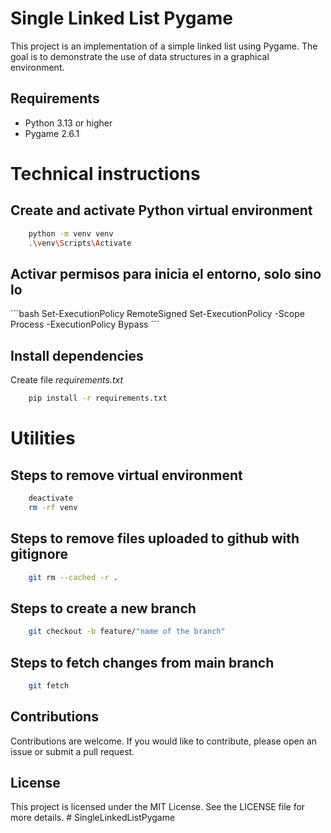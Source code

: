 # Single Linked List Pygame

This project is an implementation of a simple linked list using Pygame. The goal is to demonstrate the use of data structures in a graphical environment.

## Requirements

- Python 3.13 or higher
- Pygame 2.6.1

# Technical instructions

## Create and activate Python virtual environment

```bash
    python -m venv venv
    .\venv\Scripts\Activate
```

## Activar permisos para inicia el entorno, solo sino lo

´´´bash
Set-ExecutionPolicy RemoteSigned
Set-ExecutionPolicy -Scope Process -ExecutionPolicy Bypass
´´´

## Install dependencies

Create file _requirements.txt_

```bash
    pip install -r requirements.txt
```

# Utilities

## Steps to remove virtual environment

```bash
    deactivate
    rm -rf venv
```

## Steps to remove files uploaded to github with gitignore

```bash
    git rm --cached -r .
```

## Steps to create a new branch

```bash
    git checkout -b feature/"name of the branch"
```

## Steps to fetch changes from main branch

```bash
    git fetch
```

## Contributions

Contributions are welcome. If you would like to contribute, please open an issue or submit a pull request.

## License

This project is licensed under the MIT License. See the LICENSE file for more details.
#   S i n g l e L i n k e d L i s t P y g a m e  
 